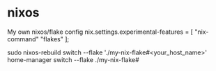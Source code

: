 # nixos
My own nixos/flake config
nix.settings.experimental-features = [ "nix-command" "flakes" ];

sudo nixos-rebuild switch --flake './my-nix-flake#<your_host_name>'
home-manager switch --flake ./my-nix-flake#<USERNAME>
